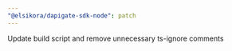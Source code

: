 ```yaml
---
"@elsikora/dapigate-sdk-node": patch
---
```


Update build script and remove unnecessary ts-ignore comments
